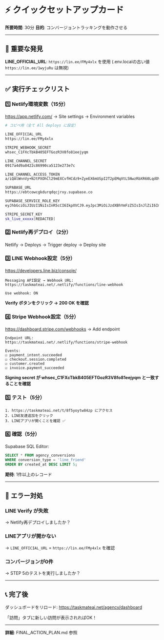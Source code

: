 # ⚡ クイックセットアップカード

**所要時間**: 30分
**目的**: コンバージョントラッキングを動作させる

---

## 🎯 重要な発見

**LINE_OFFICIAL_URL**: `https://lin.ee/FMy4xlx` を使用
(.env.localの古い値 `https://lin.ee/1wyjuRu` は無視)

---

## ✅ 実行チェックリスト

### 1️⃣ Netlify環境変数（15分）

https://app.netlify.com/ → Site settings → Environment variables

```bash
# コピペ用（全て All deploys に設定）

LINE_OFFICIAL_URL
https://lin.ee/FMy4xlx

STRIPE_WEBHOOK_SECRET
whsec_C1FXcTbkB405EFTGozR3V8fo81eejyqm

LINE_CHANNEL_SECRET
0917a4d9a8422c86990ca5123e273e7c

LINE_CHANNEL_ACCESS_TOKEN
a/iQAlWnnVy+NJtPXOhCl29mEXCvfHCdz9+ZyeEX6mUSpI2T2pEMqXtL5NwzRbXR60LqdOVkz0ZhPWzZQ5PTBC/LUQhhkA+1vShVDNs05nhVzOLJGrlRUVivQadWsu85x9RFQ8ShohkAbL+on0F59AdB04t89/1O/w1cDnyilFU=

SUPABASE_URL
https://ebtcowcgkdurqdqcjrxy.supabase.co

SUPABASE_SERVICE_ROLE_KEY
eyJhbGciOiJIUzI1NiIsInR5cCI6IkpXVCJ9.eyJpc3MiOiJzdXBhYmFzZSIsInJlZiI6ImVidGNvd2Nna2R1cnFkcWNqcnh5Iiwicm9sZSI6InNlcnZpY2Vfcm9sZSIsImlhdCI6MTc1NjY5MjAxNCwiZXhwIjoyMDcyMjY4MDE0fQ.RSMxrry0nrBDgvZEtc9s1hAFW_ojiiIU8YgACF48cCY

STRIPE_SECRET_KEY
sk_live_xxxxx[REDACTED]
```

### 2️⃣ Netlify再デプロイ（2分）

Netlify → Deploys → Trigger deploy → Deploy site

### 3️⃣ LINE Webhook設定（5分）

https://developers.line.biz/console/

```
Messaging API設定 → Webhook URL:
https://taskmateai.net/.netlify/functions/line-webhook

Use webhook: ON
```

**Verify ボタンをクリック → 200 OK を確認**

### 4️⃣ Stripe Webhook設定（5分）

https://dashboard.stripe.com/webhooks → Add endpoint

```
Endpoint URL:
https://taskmateai.net/.netlify/functions/stripe-webhook

Events:
☑ payment_intent.succeeded
☑ checkout.session.completed
☑ customer.created
☑ invoice.payment_succeeded
```

**Signing secret が whsec_C1FXcTbkB405EFTGozR3V8fo81eejyqm と一致することを確認**

### 5️⃣ テスト（5分）

```
1. https://taskmateai.net/t/8f5yoytw84zp にアクセス
2. LINE友達追加をクリック
3. LINEアプリが開くことを確認 ✅
```

### 6️⃣ 確認（5分）

Supabase SQL Editor:
```sql
SELECT * FROM agency_conversions
WHERE conversion_type = 'line_friend'
ORDER BY created_at DESC LIMIT 5;
```

**期待**: 1件以上のレコード

---

## 🚨 エラー対処

### LINE Verify が失敗
→ Netlify再デプロイしましたか？

### LINEアプリが開かない
→ `LINE_OFFICIAL_URL` = `https://lin.ee/FMy4xlx` を確認

### コンバージョンが0件
→ STEP 5のテストを実行しましたか？

---

## 📞 完了後

ダッシュボードをリロード:
https://taskmateai.net/agency/dashboard

「訪問」タブに新しい訪問が表示されればOK！

---

**詳細**: FINAL_ACTION_PLAN.md 参照
